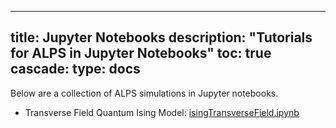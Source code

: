 
---
title: Jupyter Notebooks
description: "Tutorials for ALPS in Jupyter Notebooks"
toc: true
cascade:
    type: docs
---
Below are a collection of ALPS simulations in Jupyter notebooks.

- Transverse Field Quantum Ising Model: <a href = "codes/isingTransverseField.ipynb" download>isingTransverseField.ipynb</a>
